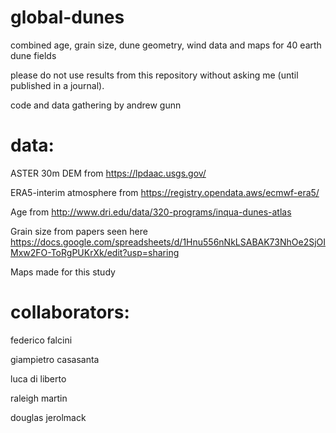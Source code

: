 # global-dunes
combined age, grain size, dune geometry, wind data and maps for 40 earth dune fields

please do not use results from this repository without asking me (until published in a journal).

code and data gathering by andrew gunn

# data:

ASTER 30m DEM from https://lpdaac.usgs.gov/

ERA5-interim atmosphere from https://registry.opendata.aws/ecmwf-era5/

Age from http://www.dri.edu/data/320-programs/inqua-dunes-atlas

Grain size from papers seen here https://docs.google.com/spreadsheets/d/1Hnu556nNkLSABAK73NhOe2SjOIMxw2FO-ToRgPUKrXk/edit?usp=sharing

Maps made for this study
 
# collaborators:

federico falcini

giampietro casasanta

luca di liberto

raleigh martin

douglas jerolmack
